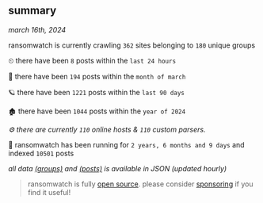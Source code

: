 
## summary
_march 16th, 2024_

ransomwatch is currently crawling `362` sites belonging to `180` unique groups

⏲ there have been `8` posts within the `last 24 hours`

🦈 there have been `194` posts within the `month of march`

🪐 there have been `1221` posts within the `last 90 days`

🏚 there have been `1044` posts within the `year of 2024`

_⚙️ there are currently `110` online hosts & `110` custom parsers._

🦕 ransomwatch has been running for `2 years, 6 months and 9 days` and indexed `10501` posts

_all data  [(groups)](http://ransomwhat.telemetry.ltd/groups) and [(posts)](http://ransomwhat.telemetry.ltd/posts) is available in JSON (updated hourly)_

> ransomwatch is fully [open source](https://github.com/joshhighet/ransomwatch#ransomwatch--). please consider [sponsoring](https://github.com/sponsors/joshhighet) if you find it useful!
